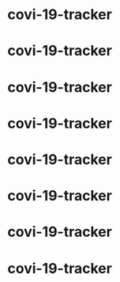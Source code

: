 # covi-19-tracker
# covi-19-tracker
# covi-19-tracker
# covi-19-tracker
# covi-19-tracker
# covi-19-tracker
# covi-19-tracker
# covi-19-tracker
